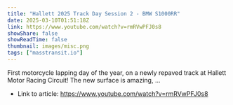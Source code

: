 ```yaml
---
title: "Hallett 2025 Track Day Session 2 - BMW S1000RR"
date: 2025-03-10T01:51:18Z
link: https://www.youtube.com/watch?v=rmRVwPFJ0s8
showShare: false
showReadTime: false
thumbnail: images/misc.png
tags: ["masstransit.io"]
---
```

First motorcycle lapping day of the year, on a newly repaved track at Hallett Motor Racing Circuit! The new surface is amazing, ...

- Link to article: https://www.youtube.com/watch?v=rmRVwPFJ0s8